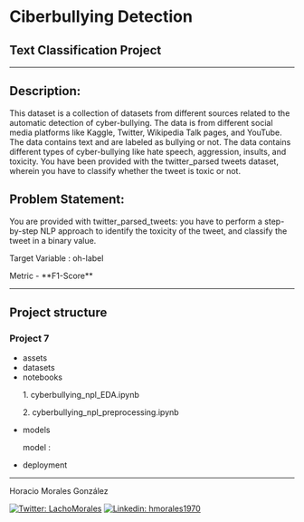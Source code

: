 <h1>Ciberbullying Detection</h1>
<h2>Text Classification Project</h2>
<hr>
<h2>Description:</h2>
<p></p>
<p>This dataset is a collection of datasets from different sources related to the automatic detection of cyber-bullying. The data is from different social media platforms like Kaggle, Twitter, Wikipedia Talk pages, and YouTube. The data contains text and are labeled as bullying or not. The data contains different types of cyber-bullying like hate speech, aggression, insults, and toxicity. You have been provided with the twitter_parsed tweets dataset, wherein you have to classify whether the tweet is toxic or not.</p>
<h2>Problem Statement:</h2>
<p>You are provided with twitter_parsed_tweets: you have to perform a step-by-step NLP approach to identify the toxicity of the tweet, and classify the tweet in a binary value.</p>
<p>Target Variable : oh-label</p>
<p>Metric - **F1-Score**</p>

<hr>
<h2>Project structure</h2>
<h3>Project 7</h3>
<ul>
    <li>assets</li>
    <li>datasets</li>
    <li>notebooks</li>
        <p>1. cyberbullying_npl_EDA.ipynb</p>
        <p>2. cyberbullying_npl_preprocessing.ipynb</p>
    <li>models</li>
        <p>model : </p>
    <li>deployment</li>
</ul>
<hr>
<p>Horacio Morales González<p>
<a href="https://twitter.com/LachoMorales"><img src="https://img.shields.io/twitter/follow/LachoMorales?style=social" alt="Twitter: LachoMorales"/></a>
<a href="https://www.linkedin.com/in/hmorales1970/"><img scr="../assets/-hmorales1970-blue.svg" alt="Linkedin: hmorales1970"/></a>
